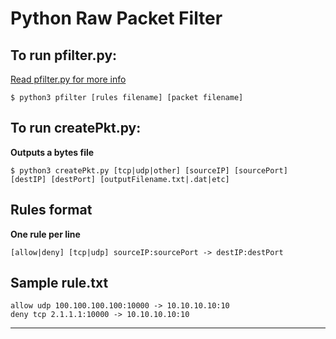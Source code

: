 # Python Raw Packet Filter
To run pfilter.py:
---
[Read pfilter.py for more info](https://goo.gl/fTxENV)
```shell
$ python3 pfilter [rules filename] [packet filename]
```

## To run createPkt.py:
**Outputs a bytes file**
```shell
$ python3 createPkt.py [tcp|udp|other] [sourceIP] [sourcePort] [destIP] [destPort] [outputFilename.txt|.dat|etc]
```

## Rules format
**One rule per line**
```text
[allow|deny] [tcp|udp] sourceIP:sourcePort -> destIP:destPort
```

## Sample rule.txt
```text
allow udp 100.100.100.100:10000 -> 10.10.10.10:10
deny tcp 2.1.1.1:10000 -> 10.10.10.10:10
```
---
